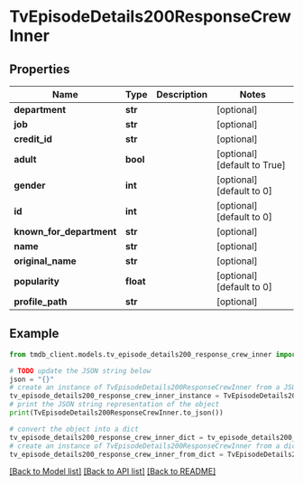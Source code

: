 # TvEpisodeDetails200ResponseCrewInner


## Properties

Name | Type | Description | Notes
------------ | ------------- | ------------- | -------------
**department** | **str** |  | [optional] 
**job** | **str** |  | [optional] 
**credit_id** | **str** |  | [optional] 
**adult** | **bool** |  | [optional] [default to True]
**gender** | **int** |  | [optional] [default to 0]
**id** | **int** |  | [optional] [default to 0]
**known_for_department** | **str** |  | [optional] 
**name** | **str** |  | [optional] 
**original_name** | **str** |  | [optional] 
**popularity** | **float** |  | [optional] [default to 0]
**profile_path** | **str** |  | [optional] 

## Example

```python
from tmdb_client.models.tv_episode_details200_response_crew_inner import TvEpisodeDetails200ResponseCrewInner

# TODO update the JSON string below
json = "{}"
# create an instance of TvEpisodeDetails200ResponseCrewInner from a JSON string
tv_episode_details200_response_crew_inner_instance = TvEpisodeDetails200ResponseCrewInner.from_json(json)
# print the JSON string representation of the object
print(TvEpisodeDetails200ResponseCrewInner.to_json())

# convert the object into a dict
tv_episode_details200_response_crew_inner_dict = tv_episode_details200_response_crew_inner_instance.to_dict()
# create an instance of TvEpisodeDetails200ResponseCrewInner from a dict
tv_episode_details200_response_crew_inner_from_dict = TvEpisodeDetails200ResponseCrewInner.from_dict(tv_episode_details200_response_crew_inner_dict)
```
[[Back to Model list]](../README.md#documentation-for-models) [[Back to API list]](../README.md#documentation-for-api-endpoints) [[Back to README]](../README.md)


